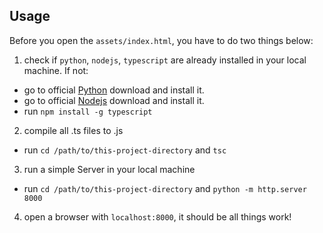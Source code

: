 ## Usage
Before you open the `assets/index.html`, you have to do two things below:

1. check if `python`, `nodejs`, `typescript` are already installed in your local machine. If not:
- go to official [Python](https://www.python.org/) download and install it.
- go to official [Nodejs](https://nodejs.org/en/) download and install it.
- run `npm install -g typescript`

2. compile all .ts files to .js
- run `cd /path/to/this-project-directory` and `tsc`

3. run a simple Server in your local machine
- run `cd /path/to/this-project-directory` and `python -m http.server 8000`

4. open a browser with `localhost:8000`, it should be all things work!
